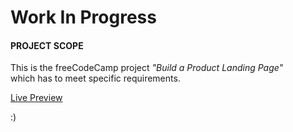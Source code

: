 # Work In Progress

#### PROJECT SCOPE

This is the freeCodeCamp project *"Build a Product Landing Page"*  
which has to meet specific requirements. 

[Live Preview]()

:)